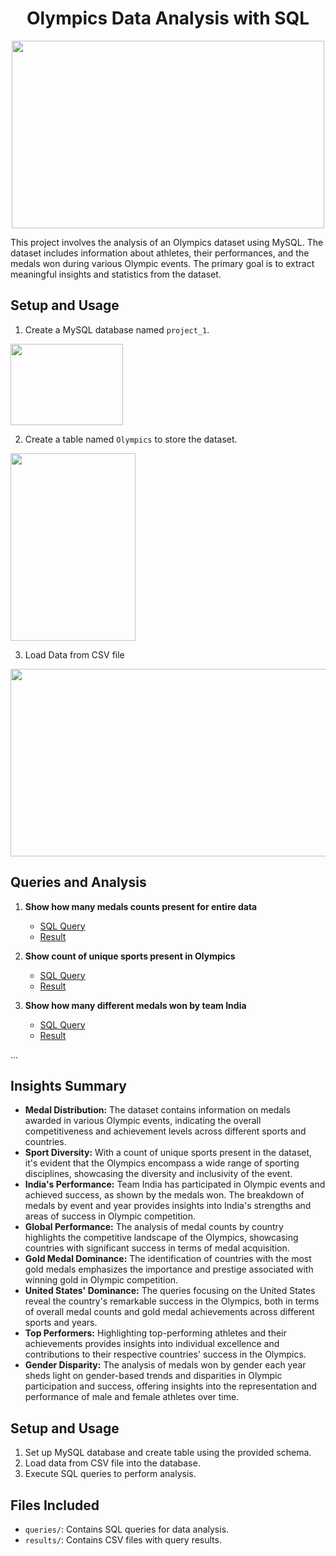 <h1 align="center">Olympics Data Analysis with SQL</h1>
<p align="center">
<img src="https://github.com/ayushmali1801/Olympics-Data-Analysis/assets/157601248/775c3d5f-9914-4e4e-b852-8dc2972b8f4d.type" width="500" height="300">
</p>
This project involves the analysis of an Olympics dataset using MySQL. The dataset includes information about athletes, their performances, and the medals won during various Olympic events. The primary goal is to extract meaningful insights and statistics from the dataset.

## Setup and Usage

1. Create a MySQL database named `project_1`.
<p>
<img src="https://github.com/ayushmali1801/Olympics-Data-Analysis/assets/157601248/38db4c21-17d6-444d-9f51-0b1ee3613267.type" width="180" height="130">
</p>


2. Create a table named `Olympics` to store the dataset.
   
<p>
<img src="https://github.com/ayushmali1801/Olympics-Data-Analysis/assets/157601248/214d011f-31ec-452a-930f-2787bbdb4fcf.type" width="200" height="300">
</p>


3. Load Data from CSV file

<p>
<img src="https://github.com/ayushmali1801/Olympics-Data-Analysis/assets/157601248/7bf203d2-94c1-4443-84cf-ccfa4d916b2b.type" width="650" height="300">
</p>


## Queries and Analysis

1. **Show how many medals counts present for entire data**
   - [SQL Query](queries/query1.sql)
   - [Result](results/result1.csv)

2. **Show count of unique sports present in Olympics**
   - [SQL Query](queries/query2.sql)
   - [Result](results/result2.csv)

3. **Show how many different medals won by team India**
   - [SQL Query](queries/query3.sql)
   - [Result](results/result3.csv)

...

## Insights Summary

- **Medal Distribution:** The dataset contains information on medals awarded in various Olympic events, indicating the overall competitiveness and achievement levels across different sports and countries.
- **Sport Diversity:** With a count of unique sports present in the dataset, it's evident that the Olympics encompass a wide range of sporting disciplines, showcasing the diversity and inclusivity of the event.
- **India's Performance:** Team India has participated in Olympic events and achieved success, as shown by the medals won. The breakdown of medals by event and year provides insights into India's strengths and areas of success in Olympic competition.
- **Global Performance:** The analysis of medal counts by country highlights the competitive landscape of the Olympics, showcasing countries with significant success in terms of medal acquisition.
- **Gold Medal Dominance:** The identification of countries with the most gold medals emphasizes the importance and prestige associated with winning gold in Olympic competition.
- **United States' Dominance:** The queries focusing on the United States reveal the country's remarkable success in the Olympics, both in terms of overall medal counts and gold medal achievements across different sports and years.
- **Top Performers:** Highlighting top-performing athletes and their achievements provides insights into individual excellence and contributions to their respective countries' success in the Olympics.
- **Gender Disparity:** The analysis of medals won by gender each year sheds light on gender-based trends and disparities in Olympic participation and success, offering insights into the representation and performance of male and female athletes over time.

## Setup and Usage

1. Set up MySQL database and create table using the provided schema.
2. Load data from CSV file into the database.
3. Execute SQL queries to perform analysis.

## Files Included

- `queries/`: Contains SQL queries for data analysis.
- `results/`: Contains CSV files with query results.


